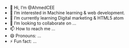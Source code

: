 - 👋 Hi, I’m @AhmedCEE
- 👀 I’m interested in Machine learning & web development.
- 🌱 I’m currently learning Digital marketing & HTML5 atom
- 💞️ I’m looking to collaborate on ...
- 📫 How to reach me ...
- 😄 Pronouns: ...
- ⚡ Fun fact: ...

<!---
AhmedCEE/AhmedCEE is a ✨ special ✨ repository because its `README.md` (this file) appears on your GitHub profile.
You can click the Preview link to take a look at your changes.
--->

